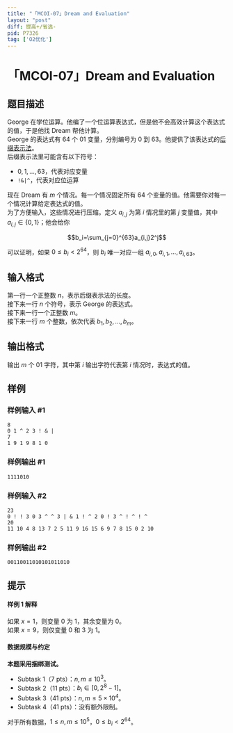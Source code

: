 ```yaml
---
title: "「MCOI-07」Dream and Evaluation"
layout: "post"
diff: 提高+/省选-
pid: P7326
tag: ['O2优化']
---
```

# 「MCOI-07」Dream and Evaluation
## 题目描述

George 在学位运算。他编了一个位运算表达式，但是他不会高效计算这个表达式的值，于是他找 Dream 帮他计算。  
George 的表达式有 $64$ 个 01 变量，分别编号为 $0$ 到 $63$。他提供了该表达式的[后缀表示法](https://baike.baidu.com/item/%E5%90%8E%E7%BC%80%E8%A1%A8%E7%A4%BA%E6%B3%95/20835385?fr=aladdin)。  
后缀表示法里可能含有以下符号：

 - $0,1,\dots,63$，代表对应变量
 - `!&|^`，代表对应位运算

现在 Dream 有 $m$ 个情况。每一个情况固定所有 $64$ 个变量的值。他需要你对每一个情况计算给定表达式的值。  
为了方便输入，这些情况进行压缩。定义 $a_{i,j}$ 为第 $i$ 情况里的第 $j$ 变量值，其中 $a_{i,j}\in\{0,1\}$；他会给你

$$b_i=\sum_{j=0}^{63}a_{i,j}2^j$$

可以证明，如果 $0\le b_i<2^{64}$，则 $b_i$ 唯一对应一组 $a_{i,0},a_{i,1},\dots,a_{i,63}$。
## 输入格式

第一行一个正整数 $n$，表示后缀表示法的长度。  
接下来一行 $n$ 个符号，表示 George 的表达式。  
接下来一行一个正整数 $m$。  
接下来一行 $m$ 个整数，依次代表 $b_1,b_2,\dots,b_m$。
## 输出格式

输出 $m$ 个 01 字符，其中第 $i$ 输出字符代表第 $i$ 情况时，表达式的值。
## 样例

### 样例输入 #1
```
8
0 1 ^ 2 3 ! & |
7
1 9 1 9 8 1 0
```
### 样例输出 #1
```
1111010
```
### 样例输入 #2
```
23
0 ! ! 3 0 3 ^ ^ 3 | & 1 ! ^ 2 0 ! 3 ^ ! ^ ! ^
20
11 10 4 8 13 7 2 5 11 9 16 15 6 9 7 8 15 0 2 10
```
### 样例输出 #2
```
00110011010101011010
```
## 提示

#### 样例 1 解释

如果 $x=1$，则变量 $0$ 为 $1$，其余变量为 $0$。  
如果 $x=9$，则仅变量 $0$ 和 $3$ 为 $1$。

#### 数据规模与约定

**本题采用捆绑测试。**

 - Subtask 1（7 pts）：$n,m\le10^3$。  
 - Subtask 2（11 pts）：$b_i\in[0,2^{8}-1]$。
 - Subtask 3（41 pts）：$n,m\le5\times10^4$。
 - Subtask 4（41 pts）：没有额外限制。

对于所有数据，$1\le n,m\le10^5$，$0\le b_i<2^{64}$。
